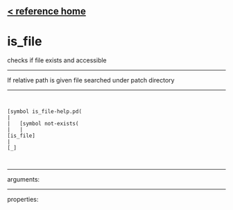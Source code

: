 [< reference home](ceammc_lib.html)
---

# is_file


checks if file exists and accessible

---

If relative path is given file searched under patch directory<br>


---


```


[symbol is_file-help.pd(
|
|   [symbol not-exists(
|   |
[is_file]
|
[_]

            
```

---
arguments:


---
properties:


